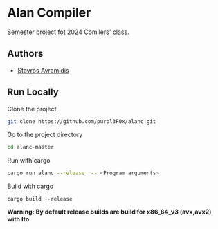 
# Alan Compiler

Semester project fot 2024 Comilers' class.
## Authors

- [Stavros Avramidis](https://www.github.com/purpl3F0x)


## Run Locally

Clone the project

```bash
git clone https://github.com/purpl3F0x/alanc.git
```

Go to the project directory

```bash
cd alanc-master
```

Run with cargo
```bash
cargo run alanc --release  -- <Program arguments>
```

Build with cargo
```
cargo build --release
```

__Warning: By default release builds are build for x86_64_v3 (avx,avx2) with lto__


